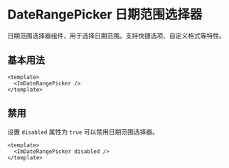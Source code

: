 # DateRangePicker 日期范围选择器

日期范围选择器组件，用于选择日期范围。支持快捷选项、自定义格式等特性。

## 基本用法

<ImDateRangePicker   />

```vue
<template>
  <ImDateRangePicker />
</template>
```

## 禁用

设置 `disabled` 属性为 `true` 可以禁用日期范围选择器。

<ImDateRangePicker disabled />

```vue
<template>
  <ImDateRangePicker disabled />
</template>
```
